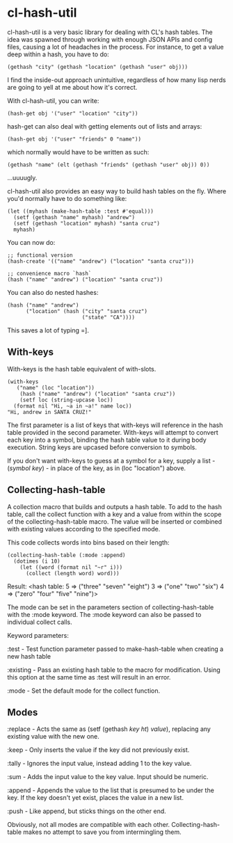 cl-hash-util
============
cl-hash-util is a very basic library for dealing with CL's hash tables. The
idea was spawned through working with enough JSON APIs and config files,
causing a lot of headaches in the process. For instance, to get a value deep
within a hash, you have to do:
```common-lisp
(gethash "city" (gethash "location" (gethash "user" obj)))
```

I find the inside-out approach unintuitive, regardless of how many lisp nerds
are going to yell at me about how it's correct.

With cl-hash-util, you can write:

```common-lisp
(hash-get obj '("user" "location" "city"))
```

hash-get can also deal with getting elements out of lists and arrays:

```common-lisp
(hash-get obj '("user" "friends" 0 "name"))
```

which normally would have to be written as such:

```common-lisp
(gethash "name" (elt (gethash "friends" (gethash "user" obj)) 0))
```

...uuuugly.

cl-hash-util also provides an easy way to build hash tables on the fly. 
Where you'd normally have to do something like:

```common-lisp
(let ((myhash (make-hash-table :test #'equal)))
  (setf (gethash "name" myhash) "andrew")
  (setf (gethash "location" myhash) "santa cruz")
  myhash)
```

You can now do:

```common-lisp
;; functional version
(hash-create '(("name" "andrew") ("location" "santa cruz")))

;; convenience macro `hash`
(hash ("name" "andrew") ("location" "santa cruz"))
```

You can also do nested hashes:
```common-lisp
(hash ("name" "andrew")
      ("location" (hash ("city" "santa cruz")
                        ("state" "CA"))))
```

This saves a lot of typing =].

With-keys
---------

With-keys is the hash table equivalent of with-slots.

```common-lisp
(with-keys
   ("name" (loc "location"))
    (hash ("name" "andrew") ("location" "santa cruz"))
    (setf loc (string-upcase loc))
  (format nil "Hi, ~a in ~a!" name loc))
"Hi, andrew in SANTA CRUZ!"
```

The first parameter is a list of keys that with-keys will reference in the hash
table provided in the second parameter. With-keys will attempt to convert each
key into a symbol, binding the hash table value to it during body execution.
String keys are upcased before conversion to symbols.

If you don't want with-keys to guess at a symbol for a key, supply a list -
 (*symbol key*) - in place of the key, as in (loc "location") above.

Collecting-hash-table
---------------------

A collection macro that builds and outputs a hash table. To add to the hash
table, call the collect function with a key and a value from within the scope
of the collecting-hash-table macro. The value will be inserted or combined with
existing values according to the specified mode.

This code collects words into bins based on their length:

```common-lisp
(collecting-hash-table (:mode :append)
  (dotimes (i 10)
    (let ((word (format nil "~r" i)))
      (collect (length word) word)))
```
Result: <hash table: 5 => ("three" "seven" "eight")
                     3 => ("one" "two" "six")
                     4 => ("zero" "four" "five" "nine")>

The mode can be set in the parameters section of collecting-hash-table with the
:mode keyword. The :mode keyword can also be passed to individual collect calls.

Keyword parameters:

:test - Test function parameter passed to make-hash-table when creating a new
hash table

:existing - Pass an existing hash table to the macro for modification. Using
this option at the same time as :test will result in an error.

:mode - Set the default mode for the collect function.

Modes
-----

:replace - Acts the same as (setf (gethash *key* *ht*) *value*), replacing any
existing value with the new one.

:keep - Only inserts the value if the key did not previously exist.

:tally - Ignores the input value, instead adding 1 to the key value.

:sum - Adds the input value to the key value. Input should be numeric.

:append - Appends the value to the list that is presumed to be under the key.
If the key doesn't yet exist, places the value in a new list.

:push - Like append, but sticks things on the other end.

Obviously, not all modes are compatible with each other. Collecting-hash-table
makes no attempt to save you from intermingling them.







